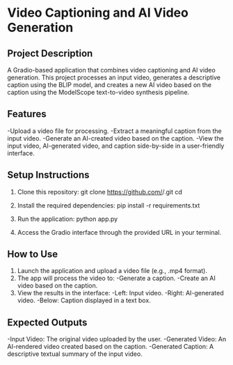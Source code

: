 # Video Captioning and AI Video Generation

## Project Description

A Gradio-based application that combines video captioning and AI video generation. This project processes an input video, generates a descriptive caption using the BLIP model, and creates a new AI video based on the caption using the ModelScope text-to-video synthesis pipeline.

## Features

-Upload a video file for processing.
-Extract a meaningful caption from the input video.
-Generate an AI-created video based on the caption.
-View the input video, AI-generated video, and caption side-by-side in a user-friendly interface.

## Setup Instructions

1. Clone this repository:
   git clone https://github.com/<your-username>/<repository-name>.git
   cd <repository-name>

2. Install the required dependencies:
   pip install -r requirements.txt

3. Run the application:
   python app.py

4. Access the Gradio interface through the provided URL in your terminal.

## How to Use

1. Launch the application and upload a video file (e.g., .mp4 format).
2. The app will process the video to:
    -Generate a caption.
    -Create an AI video based on the caption.
3. View the results in the interface:
    -Left: Input video.
    -Right: AI-generated video.
    -Below: Caption displayed in a text box.

## Expected Outputs

-Input Video: The original video uploaded by the user.
-Generated Video: An AI-rendered video created based on the caption.
-Generated Caption: A descriptive textual summary of the input video.
